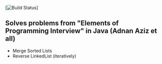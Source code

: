 [![Build Status](https://travis-ci.org/nawazish-github/elements-of-programming-interviews-java.svg?branch=master)]

## Solves problems from "Elements of Programming Interview" in Java (Adnan Aziz et all)

- Merge Sorted Lists
- Reverse LinkedList (iteratively)
